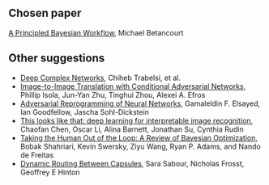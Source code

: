 ## Chosen paper

[A Principled Bayesian Workflow](https://betanalpha.github.io/assets/case_studies/principled_bayesian_workflow.html), Michael Betancourt

## Other suggestions

* [Deep Complex Networks](https://arxiv.org/abs/1705.09792), Chiheb Trabelsi, et al.
* [Image-to-Image Translation with Conditional Adversarial Networks](https://arxiv.org/abs/1611.07004), Phillip Isola, Jun-Yan Zhu, Tinghui Zhou, Alexei A. Efros
* [Adversarial Reprogramming of Neural Networks](https://arxiv.org/abs/1806.11146), Gamaleldin F. Elsayed, Ian Goodfellow, Jascha Sohl-Dickstein
* [This looks like that: deep learning for interpretable image recognition](https://arxiv.org/abs/1806.10574), Chaofan Chen, Oscar Li, Alina Barnett, Jonathan Su, Cynthia Rudin
* [Taking the Human Out of the Loop: A Review of Bayesian Optimization](https://ieeexplore.ieee.org/stamp/stamp.jsp?arnumber=7352306), Bobak Shahriari, Kevin Swersky, Ziyu Wang, Ryan P. Adams, and Nando de Freitas
* [Dynamic Routing Between Capsules](https://arxiv.org/abs/1710.09829), Sara Sabour, Nicholas Frosst, Geoffrey E Hinton

